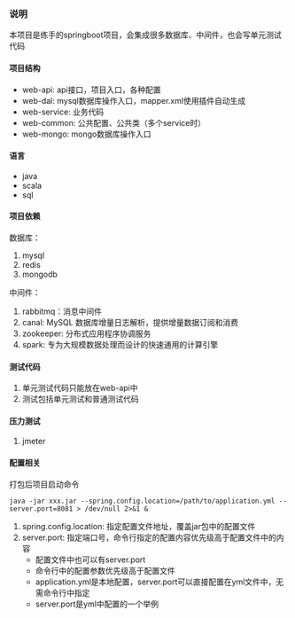 ### 说明
本项目是练手的springboot项目，会集成很多数据库、中间件，也会写单元测试代码

#### 项目结构
* web-api: api接口，项目入口，各种配置
* web-dal: mysql数据库操作入口，mapper.xml使用插件自动生成
* web-service: 业务代码
* web-common: 公共配置、公共类（多个service时）
* web-mongo: mongo数据库操作入口

#### 语言
* java
* scala
* sql

#### 项目依赖
数据库：
1. mysql
2. redis
3. mongodb

中间件：
1. rabbitmq：消息中间件
2. canal: MySQL 数据库增量日志解析，提供增量数据订阅和消费
3. zookeeper: 分布式应用程序协调服务
4. spark: 专为大规模数据处理而设计的快速通用的计算引擎

#### 测试代码
1. 单元测试代码只能放在web-api中
2. 测试包括单元测试和普通测试代码

#### 压力测试
1. jmeter

#### 配置相关
打包后项目启动命令
```shell script
java -jar xxx.jar --spring.config.location=/path/to/application.yml --server.port=8081 > /dev/null 2>&1 &
```
1. spring.config.location: 指定配置文件地址，覆盖jar包中的配置文件
2. server.port: 指定端口号，命令行指定的配置内容优先级高于配置文件中的内容
    * 配置文件中也可以有server.port
    * 命令行中的配置参数优先级高于配置文件
    * application.yml是本地配置，server.port可以直接配置在yml文件中，无需命令行中指定
    * server.port是yml中配置的一个举例